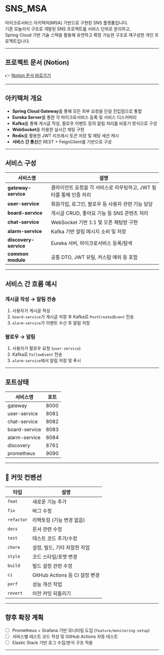 # SNS_MSA

마이크로서비스 아키텍처(MSA) 기반으로 구현된 SNS 플랫폼입니다.  
기존 모놀리식 구조로 개발된 SNS 프로젝트를 서비스 단위로 분리하고,  
Spring Cloud 기반 기술 스택을 활용해 유연하고 확장 가능한 구조로 재구성한 개인 프로젝트입니다.

---

## 프로젝트 문서 (Notion)

👉 [Notion 문서 바로가기](https://www.notion.so/SNS-9131d472ec2745659f969c0ed0350f23)

---

## 아키텍처 개요

- **Spring Cloud Gateway**를 통해 모든 외부 요청을 단일 진입점으로 통합
- **Eureka Server**를 통한 각 마이크로서비스 등록 및 서비스 디스커버리
- **Kafka**를 통해 게시글 작성, 팔로우 이벤트 등의 알림 처리를 비동기 방식으로 구성
- **WebSocket**을 이용한 실시간 채팅 구현
- **Redis**를 활용한 JWT 리프레시 토큰 저장 및 채팅 세션 캐시
- **서비스 간 통신**은 REST + FeignClient를 기반으로 구성

---

## 서비스 구성

| 서비스명         | 설명 |
|------------------|------|
| **gateway-service** | 클라이언트 요청을 각 서비스로 라우팅하고, JWT 필터를 통해 인증 처리 |
| **user-service**     | 회원가입, 로그인, 팔로우 등 사용자 관련 기능 담당 |
| **board-service**    | 게시글 CRUD, 좋아요 기능 등 SNS 콘텐츠 처리 |
| **chat-service**     | WebSocket 기반 1:1 및 오픈 채팅방 구현 |
| **alarm-service**    | Kafka 기반 알림 메시지 소비 및 저장 |
| **discovery-service**| Eureka 서버, 마이크로서비스 등록/탐색 |
| **common module**    | 공통 DTO, JWT 유틸, 커스텀 예외 등 포함 |

---

## 서비스 간 흐름 예시

### 게시글 작성 → 알림 전송

1. 사용자가 게시글 작성
2. `board-service`가 게시글 저장 후 Kafka로 `PostCreatedEvent` 전송
3. `alarm-service`가 이벤트 수신 후 알림 저장
### 팔로우 → 알림

1. 사용자가 팔로우 요청 (`user-service`)
2. Kafka로 `FollowEvent` 전송
3. `alarm-service`에서 알림 저장 및 푸시

---
## 포트상태


| 서비스명          | 포트   |
|---------------|------|
| gateway       | 8000 |
| user-service  | 8081 |
| chat-service  | 8082 |
| board-service | 8083 |
| alarm-service | 8084 |
| discovery     | 8761 |
| prometheus    | 9090 |

---

## 💬 커밋 컨벤션

| 타입 | 설명 |
|------|------|
| `feat` | 새로운 기능 추가 |
| `fix` | 버그 수정 |
| `refactor` | 리팩토링 (기능 변경 없음) |
| `docs` | 문서 관련 수정 |
| `test` | 테스트 코드 추가/수정 |
| `chore` | 설정, 빌드, 기타 자잘한 작업 |
| `style` | 코드 스타일/포맷 변경 |
| `build` | 빌드 설정 관련 수정 |
| `ci` | GitHub Actions 등 CI 설정 변경 |
| `perf` | 성능 개선 작업 |
| `revert` | 이전 커밋 되돌리기 |

---
## 향후 확장 계획

- [ ] Prometheus + Grafana 기반 모니터링 도입 (`feature/monitoring-setup`)
- [ ] 서비스별 테스트 코드 작성 및 GitHub Actions 자동 테스트
- [ ] Elastic Stack 기반 로그 수집/분석 구조 적용
---
